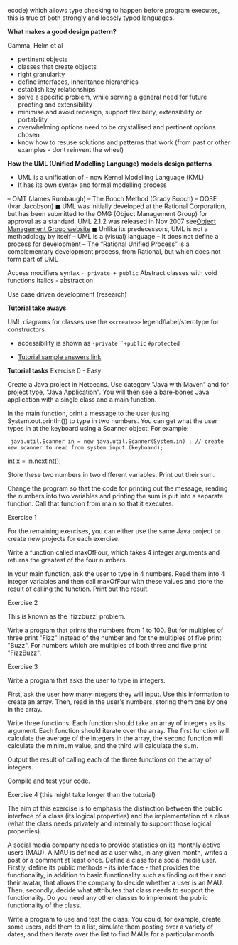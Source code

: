 ecode) which allows type checking to happen before program executes, this is true of both strongly and loosely typed languages.

__What makes a good design pattern?__

Gamma, Helm et al

- pertinent objects
- classes that create objects
- right granularity
- define interfaces, inheritance hierarchies
- establish key relationships
- solve a specific problem, while serving a general need for future proofing and extensibility
- minimise and avoid redesign, support flexibility, extensibility or portability
- overwhelming options need to be crystallised and pertinent options chosen
- know how to resuse solutions and patterns that work (from past or other examples - dont reinvent the wheel)

__How the UML (Unified Modelling Language) models design patterns__

- UML is a unification of - now Kernel Modelling Language (KML)
- It has its own syntax and formal modelling process

– OMT (James Rumbaugh)
– The Booch Method (Grady Booch)
– OOSE (Ivar Jacobson)
◼ UML was initially developed at the Rational Corporation, but has been
submitted to the OMG (Object Management Group) for approval as a
standard. UML 2.1.2 was released in Nov 2007 see[Object Management Group website](www.omg.org)
◼ Unlike its predecessors, UML is not a methodology by itself
– UML is a (visual) language
– It does not define a process for development
– The “Rational Unified Process” is a complementary development process,
from Rational, but which does not form part of UML

Access modifiers syntax `- private + public`
Abstract classes with void functions Italics - abstraction

Use case driven development (research)

__Tutorial take aways__

UML diagrams for classes use the `<<create>>` legend/label/sterotype for constructors
- accessibility is shown as `-private``+public` `#protected`

- [Tutorial sample answers link](https://gist.github.com/simoncourtenage/ba8d856dffcce472f48b52138ec538af)

__Tutorial tasks__
Exercise 0 - Easy

Create a Java project in Netbeans.  Use category "Java with Maven" and for project type, "Java Application".  You will then see a bare-bones Java application with a single class and a main function.

In the main function, print a message to the user (using System.out.println()) to type in two numbers.  You can get what the user types in at the keyboard using a Scanner object.  For example:

     java.util.Scanner in = new java.util.Scanner(System.in) ; // create new scanner to read from system input (keyboard);

  int x = in.nextInt();

Store these two numbers in two different variables. Print out their sum.

Change the program so that the code for printing out the message, reading the numbers into two variables and printing the sum is put into a separate function. Call that function from main so that it executes.

Exercise 1 

For the remaining exercises, you can either use the same Java project or create new projects for each exercise.

Write a function called maxOfFour, which takes 4 integer arguments and returns the greatest of the four numbers.

In your main function, ask the user to type in 4 numbers. Read them into 4 integer variables and then call maxOfFour with these values and store the result of calling the function. Print out the result.         

Exercise 2 

This is known as the 'fizzbuzz' problem.

Write a program that prints the numbers from 1 to 100. But for multiples of three print "Fizz" instead of the number and for the multiples of five print "Buzz". For numbers which are multiples of both three and five print "FizzBuzz".

Exercise 3 

Write a program that asks the user to type in integers.

First, ask the user how many integers they will input. Use this information to create an array. Then, read in the user's numbers, storing them one by one in the array.

Write three functions. Each function should take an array of integers as its argument. Each function should iterate over the array. The first function will calculate the average of the integers in the array, the second function will calculate the minimum value, and the third will calculate the sum.

Output the result of calling each of the three functions on the array of integers.

Compile and test your code.

Exercise 4 (this might take longer than the tutorial)

The aim of this exercise is to emphasis the distinction between the public interface of a class (its logical properties) and the implementation of a class (what the class needs privately and internally to support those logical properties).

A social media company needs to provide statistics on its monthly active users (MAU). A MAU is defined as a user who, in any given month, writes a post or a comment at least once. Define a class for a social media user. Firstly, define its public methods - its interface - that provides the functionality, in addition to basic functionality such as finding out their and their avatar, that allows the company to decide whether a user is an MAU. Then, secondly, decide what attributes that class needs to support the functionality. Do you need any other classes to implement the public functionality of the class.

Write a program to use and test the class. You could, for example, create some users, add them to a list, simulate them posting over a variety of dates, and then iterate over the list to find MAUs for a particular month.